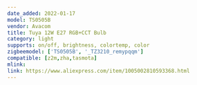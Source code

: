 ```yaml
---
date_added: 2022-01-17
model: TS0505B
vendor: Avacom
title: Tuya 12W E27 RGB+CCT Bulb
category: light
supports: on/off, brightness, colortemp, color
zigbeemodel: ['TS0505B', '_TZ3210_remypqqm']
compatible: [z2m,zha,tasmota]
mlink: 
link: https://www.aliexpress.com/item/1005002810593368.html
---
```

